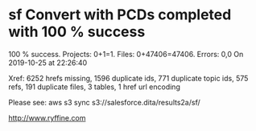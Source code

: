 # sf Convert with PCDs completed with 100 % success

100 % success. Projects: 0+1=1.  Files: 0+47406=47406. Errors: 0,0  On 2019-10-25 at 22:26:40

Xref: 6252 hrefs missing, 1596 duplicate ids, 771 duplicate topic ids, 575 refs, 191 duplicate files, 3 tables, 1 href url encoding

Please see: aws s3 sync s3://salesforce.dita/results2a/sf/

http://www.ryffine.com
